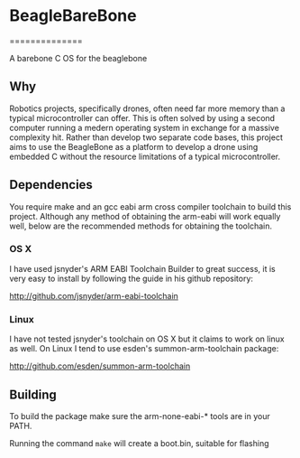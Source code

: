 # BeagleBareBone
==============

A barebone C OS for the beaglebone


## Why

Robotics projects, specifically drones, often need far more memory than a
typical microcontroller can offer. This is often solved by using a second
computer running a medern operating system in exchange for a massive complexity
hit. Rather than develop two separate code bases, this project aims to use the
BeagleBone as a platform to develop a drone using embedded C without the
resource limitations of a typical microcontroller.


## Dependencies

You require make and an gcc eabi arm cross compiler toolchain to build this
project. Although any method of obtaining the arm-eabi will work equally well,
below are the recommended methods for obtaining the toolchain.

### OS X

I have used jsnyder's ARM EABI Toolchain Builder to great success, it is very
easy to install by following the guide in his github repository:

http://github.com/jsnyder/arm-eabi-toolchain

### Linux

I have not tested jsnyder's toolchain on OS X but it claims to work on linux as
well. On Linux I tend to use esden's summon-arm-toolchain package:

http://github.com/esden/summon-arm-toolchain


## Building

To build the package make sure the arm-none-eabi-\* tools are in your PATH.

Running the command `make` will create a boot.bin, suitable for flashing

